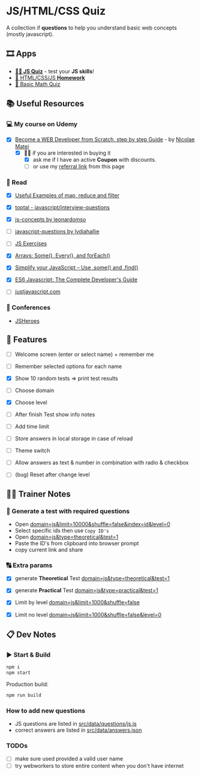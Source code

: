 # JS/HTML/CSS Quiz

A collection if **questions** to help you understand basic web concepts (mostly javascript).

## 🎞 Apps

- **[👩‍💻 JS Quiz](https://nmatei.github.io/simple-quiz-app/?domain=js&level=5)** - test your **JS skills**!
- [📗 HTML/CSS/JS **Homework**](https://nmatei.github.io/simple-quiz-app/?domain=js-homework&level=10)
- [🧮 Basic Math Quiz](https://nmatei.github.io/simple-quiz-app/?domain=math&level=22)

## 📚 Useful Resources

### ‍💻 My course on Udemy

- [x] [Become a WEB Developer from Scratch, step by step Guide](https://www.udemy.com/course/become-a-web-developer-from-scratch-step-by-step-guide/?referralCode=DCED6F67EFF597AA11CE) - by [Nicolae Matei](https://nmatei.github.io/)
  - [x] 🙋‍♂️ if you are interested in buying it
    - [x] ask me if I have an active **Coupon** with discounts.
    - [ ] or use my [referral link](https://www.udemy.com/course/become-a-web-developer-from-scratch-step-by-step-guide/?referralCode=DCED6F67EFF597AA11CE) from this page 

### 📖 Read

- [x] [Useful Examples of map, reduce and filter](https://link.medium.com/XezVbaWgNT)
- [x] [toptal - javascript/interview-questions](https://www.toptal.com/javascript/interview-questions)
- [x] [js-concepts by leonardomso](https://github.com/leonardomso/33-js-concepts#1-call-stack)
- [ ] [javascript-questions by lydiahallie](https://github.com/lydiahallie/javascript-questions/blob/master/README.md)
- [ ] [JS Exercises](https://ydkjs-exercises.com/)
- [x] [Arrays: Some(), Every(), and forEach()](https://levelup.gitconnected.com/javascript-array-some-vs-every-vs-foreach-knowledge-scoops-81dfe43369c6)
- [x] [Simplify your JavaScript – Use .some() and .find()](https://medium.com/poka-techblog/simplify-your-javascript-use-some-and-find-f9fb9826ddfd)
- [x] [ES6 Javascript: The Complete Developer's Guide](https://www.udemy.com/course/javascript-es6-tutorial/#overview)
- [ ] [justjavascript.com](https://justjavascript.com/)


### 🎥 Conferences

- [JSHeroes](https://www.youtube.com/c/JSHeroes)

## 💠 Features

- [ ] Welcome screen (enter or select name) + remember me
- [ ] Remember selected options for each name
- [x] Show 10 random tests => print test results
- [ ] Choose domain
- [x] Choose level
- [ ] After finish Test show info notes
- [ ] Add time limit
- [ ] Store answers in local storage in case of reload
- [ ] Theme switch
- [ ] Allow answers as text & number in combination with radio & checkbox
- [ ] (bug) Reset after change level


## 👨‍🏫 Trainer Notes

### 📃 Generate a test with required questions
- Open [domain=js&limit=10000&shuffle=false&index=id&level=0](https://nmatei.github.io/simple-quiz-app/?domain=js&limit=1000&shuffle=false&index=id&level=0)
- Select specific ids then use `Copy ID's`
- Open [domain=js&type=theoretical&test=1](https://nmatei.github.io/simple-quiz-app/?domain=js&type=theoretical&test=1)
- Paste the ID's from clipboard into browser prompt
- copy current link and share


### 🔠 Extra params

- [x] generate **Theoretical** Test [domain=js&type=theoretical&test=1](https://nmatei.github.io/simple-quiz-app/?domain=js&type=theoretical&test=1) 
- [x] generate **Practical** Test [domain=js&type=practical&test=1](https://nmatei.github.io/simple-quiz-app/?domain=js&type=practical&test=1) 
- [x] Limit by level [domain=js&limit=1000&shuffle=false](https://nmatei.github.io/simple-quiz-app/?domain=js&limit=100&shuffle=false)
- [x] Limit no level [domain=js&limit=1000&shuffle=false&level=0](https://nmatei.github.io/simple-quiz-app/?domain=js&limit=100&shuffle=false&level=0)


## 📋 Dev Notes

### ▶ Start & Build

```sh
npm i
npm start
```

Production build:

```sh
npm run build
```

### How to add new questions

- JS questions are listed in [src/data/questions/js.js](src/data/questions/js.js)
- correct answers are listed in [src/data/answers.json](src/data/answers.json)

### TODOs

- [ ] make sure used provided a valid user name
- [ ] try webworkers to store entire content when you don't have internet